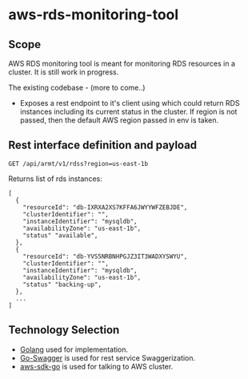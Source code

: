 # aws-rds-monitoring-tool
## Scope
AWS RDS monitoring tool is meant for monitoring RDS resources in a cluster. It is still work in progress.

The existing codebase - (more to come..)
* Exposes a rest endpoint to it's client using which could return RDS instances including its current status in the 
  cluster. If region is not passed, then the default AWS region passed in env is taken.
  
## Rest interface definition and payload

```
GET /api/armt/v1/rdss?region=us-east-1b
```
Returns list of rds instances:
```
[
  {
    "resourceId": "db-IXRXA2XS7KFFA6JWYYWFZEBJDE",
    "clusterIdentifier": "",
    "instanceIdentifier": "mysqldb",
    "availabilityZone": "us-east-1b",
    "status" "available",
  },
  {
    "resourceId": "db-YVS5NRBNHPGJZ3IT3WADXYSWYU",
    "clusterIdentifier": "",
    "instanceIdentifier": "mysqldb",
    "availabilityZone": "us-east-1b",
    "status" "backing-up",
  },
  ...
]
```


## Technology Selection
* [Golang](https://golang.org/) used for implementation.
* [Go-Swagger](https://github.com/go-swagger/go-swagger) is used for rest service Swaggerization.
* [aws-sdk-go](https://github.com/aws/aws-sdk-go) is used for talking to AWS cluster.
